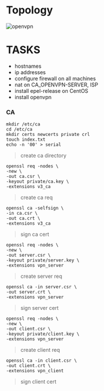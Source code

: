 # Topology
![openvpn](https://user-images.githubusercontent.com/62337797/136903975-e2618cfc-7460-4608-bf13-bfda0dcc383f.png)
# TASKS
- hostnames
- ip addresses
- configure firewall on all machines
- nat on CA_OPENVPN-SERVER, ISP 
- install epel-release on CentOS
- install openvpn
### CA
```
mkdir /etc/ca
cd /etc/ca
mkdir certs newcerts private crl
touch index.txt
echo -n '00' > serial
```
> create ca directory
```
openssl req -nodes \
-new \
-out ca.csr \
-keyout private/ca.key \
-extensions v3_ca
```
> create ca req
```
openssl ca -selfsign \
-in ca.csr \
-out ca.crt \
-extensions v3_ca
```
> sign ca cert
```
openssl req -nodes \
-new \
-out server.csr \
-keyout private/server.key \
-extensions vpn_server
```
> create server req
```
openssl ca -in server.csr \
-out server.crt \
-extensions vpn_server
```
> sign server cert
```
openssl req -nodes \
-new \
-out client.csr \
-keyout private/client.key \
-extensions vpn_server
```
> create client req
```
openssl ca -in client.csr \
-out client.crt \
-extensions vpn_client
```
> sign client cert


